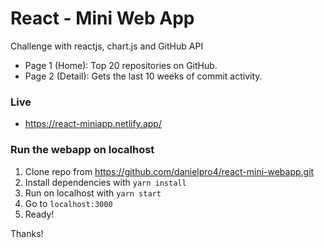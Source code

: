 # React - Mini Web App

Challenge with reactjs, chart.js and GitHub API

- Page 1 (Home): Top 20 repositories on GitHub.
- Page 2 (Detail): Gets the last 10 weeks of commit activity.

### Live
- https://react-miniapp.netlify.app/

### Run the webapp on localhost

1. Clone repo from https://github.com/danielpro4/react-mini-webapp.git
2. Install dependencies with `yarn install`
3. Run on localhost with `yarn start`
4. Go to `localhost:3000`
5. Ready!



Thanks!
